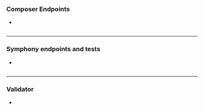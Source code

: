 ### Composer Endpoints
+ 
~~~~~~~
~~~~~~~
>

***
### Symphony endpoints and tests
+ 
~~~~~~~
~~~~~~~
>

***
### Validator
+
~~~~~~~
~~~~~~~
> 
